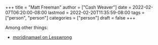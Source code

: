 +++
title = "Matt Freeman"
author = ["Cash Weaver"]
date = 2022-02-07T06:20:00-08:00
lastmod = 2022-02-20T11:35:59-08:00
tags = ["person", "person"]
categories = ["person"]
draft = false
+++

Among other things:

-   [moridinamael on Lesswrong](https://www.lesswrong.com/users/moridinamael)
